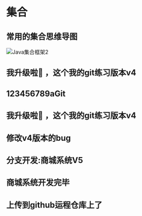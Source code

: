 # 集合

## 常用的集合思维导图

![Java集合框架2](D:\ChromeCoreDownloads\Java集合框架2.png)



## 我升级啦:baby_chick: ，这个我的git练习版本v4

## 123456789aGit

## 我升级啦:baby_chick: ，这个我的git练习版本v4



## 修改v4版本的bug



## 分支开发:商城系统V5

## 商城系统开发完毕

## 上传到github运程仓库上了

